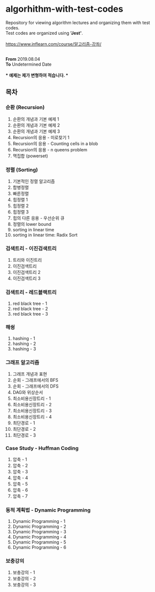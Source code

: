 # algorhithm-with-test-codes
Repository for viewing algorithm lectures and organizing them with test codes.<br>
Test codes are organized using <b>'Jest'</b>.<br><br>
<a href="https://www.inflearn.com/course/알고리즘-강좌/" target="_blank">https://www.inflearn.com/course/알고리즘-강좌/</a><br><br>

<b>From</b> 2019.08.04<br><b>To</b> Undetermined Date<br><br>
<b>* 예제는 제가 변형하여 적습니다. *</b>

## 목차
### 순환 (Recursion)
<ol>
  <li>순환의 개념과 기본 예제 1</li>
  <li>순환의 개념과 기본 예제 2</li>
  <li>순환의 개념과 기본 예제 3</li>
  <li>Recursion의 응용 - 미로찾기 1</li>
  <li>Recursion의 응용 - Counting cells in a blob</li>
  <li>Recursion의 응용 - n queens problem</li>
  <li>멱집합 (powerset)</li>
</ol>

### 정렬 (Sorting)
<ol>
  <li>기본적인 정렬 알고리즘</li>
  <li>합병정렬</li>
  <li>빠른정렬</li>
  <li>힙정렬 1</li>
  <li>힙정렬 2</li>
  <li>힙정렬 3</li>
  <li>힙의 다른 응용 - 우선순위 큐</li>
  <li>정렬의 lower bound</li>
  <li>sorting in linear time</li>
  <li>sorting in linear time: Radix Sort</li>
</ol>

### 검색트리 - 이진검색트리
<ol>
  <li>트리와 이진트리</li>
  <li>이진검색트리</li>
  <li>이진검색트리 2</li>
  <li>이진검색트리 3</li>
</ol>

### 검색트리 - 레드블랙트리
<ol>
  <li>red black tree - 1</li>
  <li>red black tree - 2</li>
  <li>red black tree - 3</li>
</ol>

### 해슁
<ol>
  <li>hashing - 1</li>
  <li>hashing - 2</li>
  <li>hashing - 3</li>
</ol>

### 그래프 알고리즘
<ol>
  <li>그래프 개념과 표현</li>
  <li>순회 - 그래프에서의 BFS</li>
  <li>순회 - 그래프에서의 DFS</li>
  <li>DAG와 위상순서</li>
  <li>최소비용신장트리 - 1</li>
  <li>최소비용신장트리 - 2</li>
  <li>최소비용신장트리 - 3</li>
  <li>최소비용신장트리 - 4</li>
  <li>최단경로 - 1</li>
  <li>최단경로 - 2</li>
  <li>최단경로 - 3</li>
</ol>

### Case Study - Huffman Coding
<ol>
  <li>압축 - 1</li>
  <li>압축 - 2</li>
  <li>압축 - 3</li>
  <li>압축 - 4</li>
  <li>압축 - 5</li>
  <li>압축 - 6</li>
  <li>압축 - 7</li>
</ol>

### 동적 계획법 - Dynamic Programming
<ol>
  <li>Dynamic Programming - 1</li>
  <li>Dynamic Programming - 2</li>
  <li>Dynamic Programming - 3</li>
  <li>Dynamic Programming - 4</li>
  <li>Dynamic Programming - 5</li>
  <li>Dynamic Programming - 6</li>
</ol>

### 보충강의
<ol>
  <li>보충강의 - 1</li>
  <li>보충강의 - 2</li>
  <li>보충강의 - 3</li>
</ol>
